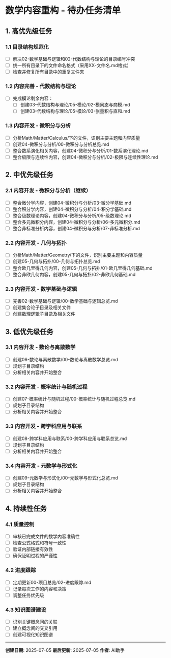 # 数学内容重构 - 待办任务清单

## 1. 高优先级任务

### 1.1 目录结构规范化

- [ ] 解决02-数学基础与逻辑和02-代数结构与理论的目录编号冲突
- [ ] 统一所有目录下的文件命名格式（采用XX-文件名.md格式）
- [ ] 检查并修复所有目录中的重复文件夹

### 1.2 内容完善 - 代数结构与理论

- [ ] 完成模论剩余内容：
  - [ ] 创建03-代数结构与理论/05-模论/02-模同态与商模.md
  - [ ] 创建03-代数结构与理论/05-模论/03-张量积与直和.md

### 1.3 内容开发 - 微积分与分析

- [ ] 分析Math/Matter/Calculus/下的文件，识别主要主题和内容质量
- [ ] 创建04-微积分与分析/00-微积分与分析总览.md
- [ ] 整合数系演化相关内容，创建04-微积分与分析/01-数系演化理论.md
- [ ] 整合极限与连续性内容，创建04-微积分与分析/02-极限与连续性理论.md

## 2. 中优先级任务

### 2.1 内容开发 - 微积分与分析（继续）

- [ ] 整合微分学内容，创建04-微积分与分析/03-微分学基础.md
- [ ] 整合积分学内容，创建04-微积分与分析/04-积分学基础.md
- [ ] 整合级数理论内容，创建04-微积分与分析/05-级数理论.md
- [ ] 整合多元微积分内容，创建04-微积分与分析/06-多元微积分.md
- [ ] 整合非标准分析内容，创建04-微积分与分析/07-非标准分析.md

### 2.2 内容开发 - 几何与拓扑

- [ ] 分析Math/Matter/Geometry/下的文件，识别主要主题和内容质量
- [ ] 创建05-几何与拓扑/00-几何与拓扑总览.md
- [ ] 整合欧几里得几何内容，创建05-几何与拓扑/01-欧几里得几何基础.md
- [ ] 整合非欧几何内容，创建05-几何与拓扑/02-非欧几何基础.md

### 2.3 内容开发 - 数学基础与逻辑

- [ ] 完善02-数学基础与逻辑/00-数学基础与逻辑总览.md
- [ ] 创建集合论子目录及相关文件
- [ ] 创建数理逻辑子目录及相关文件

## 3. 低优先级任务

### 3.1 内容开发 - 数论与离散数学

- [ ] 创建06-数论与离散数学/00-数论与离散数学总览.md
- [ ] 规划子目录结构
- [ ] 分析相关内容并开始整合

### 3.2 内容开发 - 概率统计与随机过程

- [ ] 创建07-概率统计与随机过程/00-概率统计与随机过程总览.md
- [ ] 规划子目录结构
- [ ] 分析相关内容并开始整合

### 3.3 内容开发 - 跨学科应用与联系

- [ ] 创建08-跨学科应用与联系/00-跨学科应用与联系总览.md
- [ ] 规划子目录结构
- [ ] 分析相关内容并开始整合

### 3.4 内容开发 - 元数学与形式化

- [ ] 创建09-元数学与形式化/00-元数学与形式化总览.md
- [ ] 规划子目录结构
- [ ] 分析相关内容并开始整合

## 4. 持续性任务

### 4.1 质量控制

- [ ] 审核已完成文件的数学内容准确性
- [ ] 检查公式格式和符号一致性
- [ ] 验证内部链接有效性
- [ ] 确保证明过程的严谨性

### 4.2 进度跟踪

- [ ] 定期更新00-项目总览/02-进度跟踪.md
- [ ] 记录每次工作的内容和决策
- [ ] 调整任务优先级

### 4.3 知识图谱建设

- [ ] 识别关键概念间的关联
- [ ] 建立概念间的交叉引用
- [ ] 创建可视化知识图谱

---

**创建日期**: 2025-07-05
**最后更新**: 2025-07-05
**作者**: AI助手
